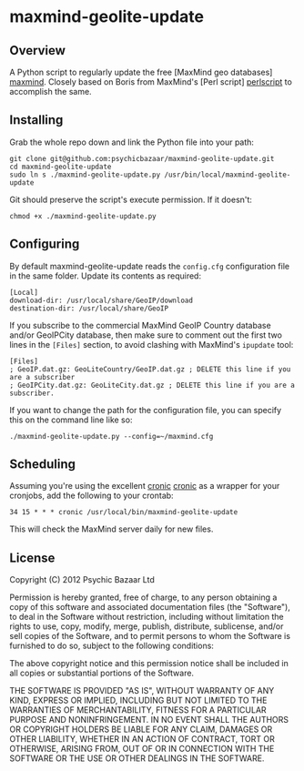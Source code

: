 # maxmind-geolite-update

## Overview

A Python script to regularly update the free [MaxMind geo databases] [maxmind]. Closely based on Boris from MaxMind's [Perl script] [perlscript] to accomplish the same.

## Installing

Grab the whole repo down and link the Python file into your path:

    git clone git@github.com:psychicbazaar/maxmind-geolite-update.git
    cd maxmind-geolite-update
    sudo ln s ./maxmind-geolite-update.py /usr/bin/local/maxmind-geolite-update

Git should preserve the script's execute permission. If it doesn't:

    chmod +x ./maxmind-geolite-update.py

## Configuring

By default maxmind-geolite-update reads the `config.cfg` configuration file in the same folder. Update its contents as required:

    [Local]
    download-dir: /usr/local/share/GeoIP/download
    destination-dir: /usr/local/share/GeoIP 

If you subscribe to the commercial MaxMind GeoIP Country database and/or GeoIPCity database, then make sure to comment out the first two lines in the `[Files]` section, to avoid clashing with MaxMind's `ipupdate` tool:

    [Files]
    ; GeoIP.dat.gz: GeoLiteCountry/GeoIP.dat.gz ; DELETE this line if you are a subscriber
    ; GeoIPCity.dat.gz: GeoLiteCity.dat.gz ; DELETE this line if you are a subscriber.

If you want to change the path for the configuration file, you can specify this on the command line like so:

    ./maxmind-geolite-update.py --config=~/maxmind.cfg

## Scheduling

Assuming you're using the excellent [cronic] [cronic] as a wrapper for your cronjobs, add the following to your crontab:

    34 15 * * * cronic /usr/local/bin/maxmind-geolite-update

This will check the MaxMind server daily for new files.

[maxmind]: http://www.maxmind.com/app/support
[perlscript]: http://forum.maxmind.com/viewtopic.php?f=13&t=1453
[cronic]: http://habilis.net/cronic/

## License

Copyright (C) 2012 Psychic Bazaar Ltd

Permission is hereby granted, free of charge, to any person obtaining a copy of this software and associated documentation files (the "Software"), to deal in the Software without restriction, including without limitation the rights to use, copy, modify, merge, publish, distribute, sublicense, and/or sell copies of the Software, and to permit persons to whom the Software is furnished to do so, subject to the following conditions:

The above copyright notice and this permission notice shall be included in all copies or substantial portions of the Software.

THE SOFTWARE IS PROVIDED "AS IS", WITHOUT WARRANTY OF ANY KIND, EXPRESS OR IMPLIED, INCLUDING BUT NOT LIMITED TO THE WARRANTIES OF MERCHANTABILITY, FITNESS FOR A PARTICULAR PURPOSE AND NONINFRINGEMENT. IN NO EVENT SHALL THE AUTHORS OR COPYRIGHT HOLDERS BE LIABLE FOR ANY CLAIM, DAMAGES OR OTHER LIABILITY, WHETHER IN AN ACTION OF CONTRACT, TORT OR OTHERWISE, ARISING FROM, OUT OF OR IN CONNECTION WITH THE SOFTWARE OR THE USE OR OTHER DEALINGS IN THE SOFTWARE.
